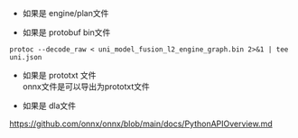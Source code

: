 
+ 如果是 engine/plan文件 

+ 如果是 protobuf bin文件    
```shell   
protoc --decode_raw < uni_model_fusion_l2_engine_graph.bin 2>&1 | tee uni.json
```

+ 如果是 prototxt 文件  
onnx文件是可以导出为prototxt文件  

+ 如果是 dla文件  



https://github.com/onnx/onnx/blob/main/docs/PythonAPIOverview.md   
